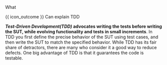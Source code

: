 <span id="title">What</span>

<span id="prereqs"></span>

<span id="outcomes">{{ icon_outcome }} Can explain TDD</span>

<div id="body">

**_Test-Driven Development(TDD)_ advocates writing the tests before writing the SUT, while evolving functionality and tests in small increments**. In TDD you first define the precise behavior of the SUT using test cases, and then write the SUT to match the specified behavior. While TDD has its fair share of detractors, there are many who consider it a good way to reduce defects. One big advantage of TDD is that it guarantees the code is testable.

</div>

<div id="extras">

<include src="exercises.md" />

</div>
